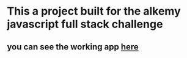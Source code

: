 # This a project built for the alkemy javascript full stack challenge

## you can see the working app [here](https://alkemy-fs-challenge.herokuapp.com/)